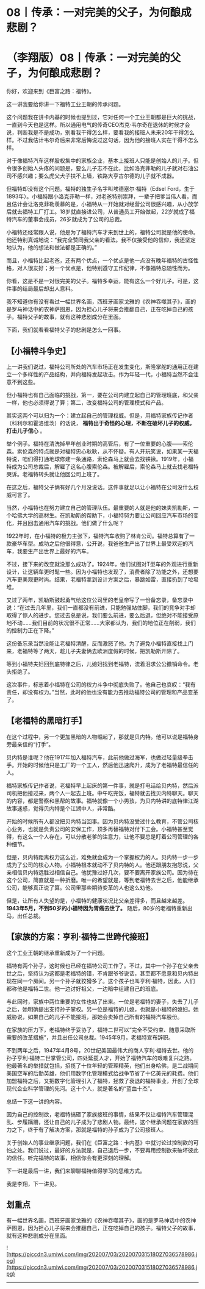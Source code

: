 # 08丨传承：一对完美的父子，为何酿成悲剧？

# （李翔版）08丨传承：一对完美的父子，为何酿成悲剧？

你好，欢迎来到《巨富之路：福特》。

这一讲我要给你讲一下福特工业王朝的传承问题。

这个问题我在讲卡内基的时候也提到过，它对任何一个工业王朝都是巨大的挑战，一直到今天也是这样。所以通用电气的传奇CEO杰克·韦尔奇在退休的时候才会说，判断我是不是成功，别看我干得怎么样，要看我的接班人未来20年干得怎么样。不过我估计韦尔奇后来非常后悔说过这句话，因为他的接班人实在干得不怎么样。

对于像福特汽车这样股权集中的家族企业，基本上接班人只能是创始人的儿子。但令很多创始人头疼的问题是，要么儿子志不在此，比如洛克菲勒的儿子就对石油公司不感兴趣；要么虎父犬子扶不上墙，铁路大亨古尔德的儿子就不成器。

但福特却没有这个问题。福特的独生子名字叫埃德塞尔·福特（Edsel Ford，生于1893年）。小福特跟小洛克菲勒一样，对老爸特别崇拜，一辈子把爹当伟人看。而且估计会让洛克菲勒羡慕的是，小福特从一开始就对经营公司很感兴趣，从小放学后就去福特工厂打工。18岁就直接进公司，从普通员工开始做起，22岁就成了福特汽车的董事会成员，26岁就成为了公司的总裁。

小福特还经常跟人说，他是为了福特汽车才来到世上的，福特公司就是他的使命。他还特别真诚地说：“我完全赞同我父亲的看法。我不仅接受他的信仰，我还坚定地认为，他的想法和做法都是正确的。”

而且，小福特比起老爸，还有两个优点，一个优点是他一点没有晚年福特的古怪性格，对人很友好；另一个优点是，他特别遵守工作纪律，不像福特总随性而为。

你看，这是不是一对很完美的父子。福特多幸运，能有这么一个好儿子。可是，这件事的结局最后却出人意料。

我不知道你有没有看过一幅世界名画，西班牙画家戈雅的《农神吞噬其子》，画的是罗马神话中的农神萨图恩，因为担心儿子将来会推翻自己，正在吃掉自己的孩子。福特父子的故事，就有这种悲剧成分在里面。

下面，我们就看看福特父子的悲剧是怎么一回事。

## 【小福特斗争史】

上一讲我们说过，福特公司所处的汽车市场正在发生变化，斯隆掌舵的通用正在建立一个多样性的产品结构，并向福特发起攻击。作为年轻一代，小福特当然不会注意不到这些。

但小福特也有自己面临的挑战，第一，要在公司内建立起自己的管理班底，和父亲一样，他也必须得说了算；第二，改变福特公司的管理模式和产品。

其实这两个可以归为一个：建立起自己的管理权威。但是，用福特家族传记作者（科利尔和霍洛维茨）的话说， **福特出于奇怪的心理，不断在破坏儿子的权威，打击儿子信心** 。

举个例子。福特在清洗掉早年创业时期的高管后，有了一位重要的心腹——索伦森。索伦森的特点就是对福特忠心耿耿，从不怀疑。有人开玩笑说，如果某一天福特说，咱们得打通地球修建一条通路，索伦森马上就会去找铁锹。1919年，小福特成为公司总裁后，解雇了这名心腹索伦森。被解雇后，索伦森马上就去找老福特哭诉。老福特转头就让他回公司上班了。

在这之后，福特父子俩有好几个月没说话。这件事就足以让小福特在公司没什么权威可言了。

当然，小福特也在努力建立自己的管理队伍。最重要的人就是他的妹夫凯勒斯，一个哈佛大学的高材生。在凯勒斯的帮助下，小福特努力要让公司回应汽车市场的变化，并且回击通用汽车的挑战。他们做了什么呢？

1922年时，在小福特的极力主张下，福特汽车收购了林肯公司。福特总算有了一款豪华车型。成功之后他很得意，公开说，我爸爸生产出了世界上最受欢迎的汽车，我要生产出世界上最好的汽车。

不过，接下来的改变就没那么成功了。1924年，他们试图对T型车的外观进行重新设计，让这辆车更时髦一些。因为小福特也发现了，消费者除了功能之外，还想要汽车更美观更时尚。结果，老福特拿到设计方案之后，暴跳如雷，直接扔到了垃圾堆。

又过了两年，凯勒斯鼓起勇气给这位公司里的老皇帝写了一份备忘录，备忘录中说：“在过去几年里，我们一直都没有前进，只能勉强站住脚，我们的竞争对手却取得了惊人的进步。您过去总是说，我们要么前进，要么后退，但绝对不能接受原地不动……我们目前的状况很不正常……大家都认为，我们的地位正在削弱，我们的控制力正在下降。”

这份备忘录当然没能让老福特清醒，反而激怒了他。为了避免小福特直接找上门来，老福特等了两天，趁儿子夫妻俩去欧洲度假的时候，把凯勒斯开除了。

等到小福特夫妇回到底特律之后，儿媳妇找到老福特，流着泪求公公撤销命令。老头拒绝了。

这次事件，标志着小福特在公司的权力斗争中彻底失败了。他自己也哀叹：“我有责任，却没有权力。”当然，此时的他也没有能力去推动福特公司的管理和产品变革了。

## 【老福特的黑暗打手】

在这个过程中，另一个更加黑暗的人物崛起了，那就是贝内特。他可以说是福特身旁最亲信的“打手”。

贝内特是谁呢？他在1917年加入福特汽车，此前他做过海军，也做过轻量级拳击手。开始的时候他只是工厂的一个工人，然后他迅速爬升，成为了老福特最信任的人。

福特家族传记作者说，老福特早上起床的第一件事，就是打电话给贝内特，然后派司机把他接过来，两个人一起去上班。中午吃完饭，福特就去找贝内特聊天。聊天的内容，都是警察和黑帮的故事。福特就像一个小男孩，为贝内特讲的底特律江湖故事迷惑，觉得贝内特是个江湖中人，非常酷。

开始的时候所有人都没把贝内特当回事。因为贝内特没受过什么教育，不管公司核心业务，也就是负责公司的安保工作，顶多再替福特对付下工会。小福特甚至觉得，有这么一个人存在，可以分散老爹的注意力，让他不要总是盯着公司管理的各种细节。

但是，贝内特距离权力这么近，难免就会成为一个掌握权力的人。贝内特一步一步成为了公司的核心人物。小福特根本就动不了贝内特的人。他还跟朋友抱怨说，父亲相信贝内特远胜过相信自己。他犹豫过好几次，要不要离开家族公司。因为待在这个公司，简直就是一种折磨。唯一的希望就是，等到老福特去世之后，他能继承公司，能够真正说了算。公司里那些期待变革的人也这么劝他。

但是，让所有人失望的是，小福特的健康状况比父亲差得多，而且越来越差。 **1943年5月，不到50岁的小福特因为胃癌去世了。** 随后，80岁的老福特重新出马，出任总裁。

## 【家族的方案：亨利·福特二世跨代接班】

这个工业王朝的继承重新成为了一个问题。

福特有两个孙子，这时候也已经在福特公司工作了。不过，其中一个孙子在父亲去世之后，坚持认为这都是老福特的错，不肯跟爷爷说话，甚至都不愿意和贝内特出现在同一个房间。另一个孙子就狡猾多了。这个孩子也叫亨利·福特，因此，人们都称他是福特二世。他一边讨好祖父，一边暗中组建自己的班底。

与此同时，家族中两位重要的女性也站了出来。一位是老福特的妻子，失去了儿子之后，她明确提出支持孙子掌权。另一位是福特的儿媳，也就是小福特的媳妇。她威胁说，如果自己的儿子不能接班，那她会卖掉自己所有的福特汽车股份。

在家族的压力下，老福特终于妥协了，福特二世可以“完全不受约束、随意采取所需要的改革措施”，并且出任公司总裁。1945年9月，老福特宣布辞职。

不到两年之后，1947年4月8号，20世纪美国最伟大的商人亨利·福特去世。他的孙子亨利·福特二世掌管公司，四处延揽人才，开始了福特汽车的艰难复兴之路。他最著名的举措就包括，招揽了十位年轻的管理精英，他们出身哈佛，是二战期间美国空军的后勤英雄，他们用数字化管理模式给战争节省了十亿美元的耗费。他们加盟福特之后，又把数字化管理引入了福特，拯救了衰退的福特事业，开创了全球现代企业科学管理的先河。这十个人，就是著名的“蓝血十杰”。

总结一下这一讲的内容。

因为自己的控制欲，老福特搞砸了家族接班的事情，结果不仅让福特汽车管理混乱、步履蹒跚，还让自己的儿子成为了悲剧人物。最终，这个继承问题在家族的压力之下，终于有了解决方案，那就是福特的孙子成为了公司接班人。

关于创始人的事业继承问题，我们在《巨富之路：卡内基》中就讨论过控制欲的可怕之处。我们说过，最好的方法就是，自己退后一步，不要再用控制欲来破坏彼此的信任。听完福特的故事，相信你会有更深刻的理解。

下一讲是最后一讲，我们来聊聊福特值得学习的思维方式。

我是李翔，下一讲见。

## 划重点

有一幅世界名画，西班牙画家戈雅的《农神吞噬其子》，画的是罗马神话中的农神萨图恩，因为担心儿子将来会推翻自己，正在吃掉自己的孩子。福特父子的故事，就有这种悲剧成分在里面。

![https://piccdn3.umiwi.com/img/202007/03/202007031518027036578986.jpg](https://piccdn3.umiwi.com/img/202007/03/202007031518027036578986.jpg)

---
